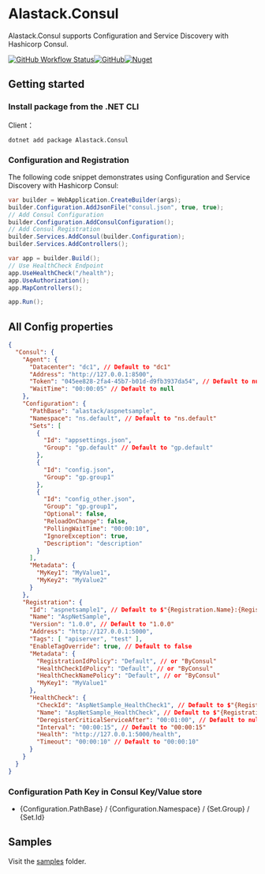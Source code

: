# Alastack.Consul

Alastack.Consul supports Configuration and Service Discovery with Hashicorp Consul.

[![GitHub Workflow Status](https://img.shields.io/github/actions/workflow/status/kyzala/AlastackConsul/dotnet.yml?branch=main)](https://github.com/kyzala/AlastackConsul/actions/workflows/dotnet.yml)[![GitHub](https://img.shields.io/github/license/kyzala/AlastackConsul)](LICENSE)[![Nuget](https://img.shields.io/nuget/v/Alastack.Consul)](https://www.nuget.org/packages/Alastack.Consul)

## Getting started

### Install package from the .NET CLI

Client：

```
dotnet add package Alastack.Consul
```

### Configuration and Registration

The following code snippet demonstrates using Configuration and Service Discovery with Hashicorp Consul:

```c#
var builder = WebApplication.CreateBuilder(args);
builder.Configuration.AddJsonFile("consul.json", true, true);
// Add Consul Configuration
builder.Configuration.AddConsulConfiguration();
// Add Consul Registration
builder.Services.AddConsul(builder.Configuration);
builder.Services.AddControllers();

var app = builder.Build();
// Use HealthCheck Endpoint
app.UseHealthCheck("/health");
app.UseAuthorization();
app.MapControllers();

app.Run();
```

## All Config properties

```JSON
{
  "Consul": {
    "Agent": {
      "Datacenter": "dc1", // Default to "dc1"
      "Address": "http://127.0.0.1:8500",
      "Token": "045ee828-2fa4-45b7-b01d-d9fb3937da54", // Default to null
      "WaitTime": "00:00:05" // Default to null
    },
    "Configuration": {
      "PathBase": "alastack/aspnetsample",
      "Namespace": "ns.default", // Default to "ns.default"
      "Sets": [
        {
          "Id": "appsettings.json",
          "Group": "gp.default" // Default to "gp.default"
        },
        {
          "Id": "config.json",
          "Group": "gp.group1"
        },
        {
          "Id": "config_other.json",
          "Group": "gp.group1",
          "Optional": false,
          "ReloadOnChange": false,
          "PollingWaitTime": "00:00:10",
          "IgnoreException": true,
          "Description": "description"
        }
      ],
      "Metadata": {
        "MyKey1": "MyValue1",
        "MyKey2": "MyValue2"
      }
    },
    "Registration": {
      "Id": "aspnetsample1", // Default to $"{Registration.Name}:{Registration.Version}#{Registration.Address.Host}:{Registration.Address.Port}"
      "Name": "AspNetSample",
      "Version": "1.0.0", // Default to "1.0.0"
      "Address": "http://127.0.0.1:5000",
      "Tags": [ "apiserver", "test" ],
      "EnableTagOverride": true, // Default to false
      "Metadata": {
        "RegistrationIdPolicy": "Default", // or "ByConsul"
        "HealthCheckIdPolicy": "Default", // or "ByConsul"
        "HealthCheckNamePolicy": "Default", // or "ByConsul"
        "MyKey1": "MyValue1"
      },
      "HealthCheck": {
        "CheckId": "AspNetSample_HealthCheck1", // Default to $"{Registration.Name}_hk_{Guid.NewGuid():n}"
        "Name": "AspNetSample_HealthCheck", // Default to $"{Registration.Name}_hk"
        "DeregisterCriticalServiceAfter": "00:01:00", // Default to null
        "Interval": "00:00:15", // Default to "00:00:15"
        "Health": "http://127.0.0.1:5000/health",
        "Timeout": "00:00:10" // Default to "00:00:10"
      }
    }
  }
}
```

### Configuration Path Key in Consul Key/Value store

- {Configuration.PathBase} / {Configuration.Namespace} / {Set.Group} / {Set.Id}

## Samples

Visit the [samples](https://github.com/kyzala/AlastackConsul/tree/main/samples) folder.